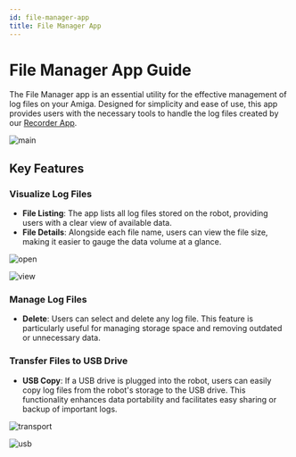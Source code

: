 ```yaml
---
id: file-manager-app
title: File Manager App
---
```


# File Manager App Guide

The File Manager app is an essential utility for the 
effective management of log files on your Amiga.
Designed for simplicity and ease of use, 
this app provides users with the necessary tools to handle
the log files created by our [Recorder App](../recorder_app).

![main](https://github.com/farm-ng/amiga-dev-kit/assets/133177230/dc559dd5-c400-4611-9e2d-7501dadb678a)

## Key Features

### Visualize Log Files

- **File Listing**: The app lists all log files stored on the robot,
  providing users with a clear
view of available data.
- **File Details**: Alongside each file name,
  users can view the file size, making it easier to
gauge the data volume at a glance.

![open](https://github.com/farm-ng/amiga-dev-kit/assets/133177230/5165e8a0-7b76-4fe0-9b58-5b6abd4790da)

![view](https://github.com/farm-ng/amiga-dev-kit/assets/133177230/35ae5327-d744-48d5-a981-c9c026c52eb7)

### Manage Log Files

- **Delete**: Users can select and delete any log file.
This feature is particularly useful for
managing storage space and removing outdated or unnecessary data.

### Transfer Files to USB Drive

- **USB Copy**: If a USB drive is plugged into the robot,
  users can easily copy log files from the
robot's storage to the USB drive.
This functionality enhances data portability and
facilitates easy sharing or backup of important logs.

![transport](https://github.com/farm-ng/amiga-dev-kit/assets/133177230/319473d7-bfd4-4e71-8142-cdf6264893c0)

![usb](https://github.com/farm-ng/amiga-dev-kit/assets/133177230/b6479c05-d64c-4af1-a64d-56d239154ca7)


